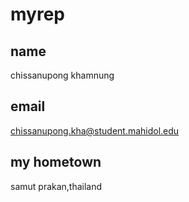 # myrep


## name
chissanupong khamnung

## email
chissanupong.kha@student.mahidol.edu

## my hometown
samut prakan,thailand 
 
